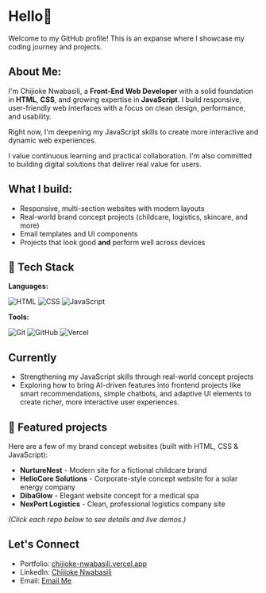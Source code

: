 # Hello👋

Welcome to my GitHub profile! This is an expanse where I showcase my coding journey and projects.

## About Me:

I'm Chijioke Nwabasili, a **Front-End Web Developer** with a solid foundation in **HTML**, **CSS**, and growing expertise in **JavaScript**. I build responsive, user-friendly web interfaces with a focus on clean design, performance, and usability.

Right now, I'm deepening my JavaScript skills to create more interactive and dynamic web experiences.

I value continuous learning and practical collaboration. I'm also committed to building digital solutions that deliver real value for users.

## What I build:

- Responsive, multi-section websites with modern layouts
- Real-world brand concept projects (childcare, logistics, skincare, and more)
- Email templates and UI components
- Projects that look good **and** perform well across devices

## 🔨 Tech Stack

**Languages:**

![HTML](https://img.shields.io/badge/-HTML5-E34F26?style=flat&logo=html5&logoColor=white)
![CSS](https://img.shields.io/badge/-CSS3-1572B6?style=flat&logo=css3&logoColor=white)
![JavaScript](https://img.shields.io/badge/-JavaScript-F7DF1E?style=flat&logo=javascript&logoColor=black)

**Tools:**

![Git](https://img.shields.io/badge/-Git-F05032?style=flat&logo=git&logoColor=white)
![GitHub](https://img.shields.io/badge/-GitHub-181717?style=flat&logo=github&logoColor=white)
![Vercel](https://img.shields.io/badge/-Vercel-000000?style=flat&logo=vercel&logoColor=white)

## Currently

- Strengthening my JavaScript skills through real-world concept projects
- Exploring how to bring AI-driven features into frontend projects like smart recommendations, simple chatbots, and adaptive UI elements to create richer, more interactive user experiences.

## 📌 Featured projects

Here are a few of my brand concept websites (built with HTML, CSS & JavaScript):

- **NurtureNest** - Modern site for a fictional childcare brand  
- **HelioCore Solutions** - Corporate-style concept website for a solar energy company 
- **DibaGlow** - Elegant website concept for a medical spa   
- **NexPort Logistics** - Clean, professional logistics company site

*(Click each repo below to see details and live demos.)*

## Let's Connect

- Portfolio: [chijioke-nwabasili.vercel.app](https://chijioke-nwabasili.vercel.app)
- LinkedIn: [Chijioke Nwabasili](https://linkedin.com/in/chijioke-nwabasili)
- Email: [Email Me](mailto:chijioke.nwabasili2021@gmail.com)

